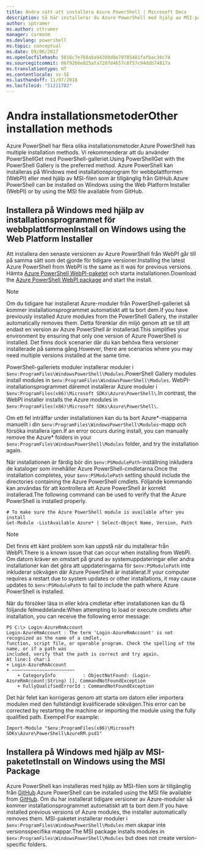 ```yaml
---
title: Andra sätt att installera Azure PowerShell | Microsoft Docs
description: Så här installerar du Azure PowerShell med hjälp av MSI-paketet eller installationsprogrammet för webbplattformen.
author: sptramer
ms.author: sttramer
manager: carmonm
ms.devlang: powershell
ms.topic: conceptual
ms.date: 09/06/2017
ms.openlocfilehash: 5016c7e768aba94308d0e78785481fafbac36c74
ms.sourcegitcommit: 06f9206e025afa7207d4657c8f57c94ddb74817a
ms.translationtype: HT
ms.contentlocale: sv-SE
ms.lasthandoff: 11/07/2018
ms.locfileid: "51211782"
---
```

# <a name="other-installation-methods"></a><span data-ttu-id="7c6b1-103">Andra installationsmetoder</span><span class="sxs-lookup"><span data-stu-id="7c6b1-103">Other installation methods</span></span>

<span data-ttu-id="7c6b1-104">Azure PowerShell har flera olika installationsmetoder.</span><span class="sxs-lookup"><span data-stu-id="7c6b1-104">Azure PowerShell has multiple installation methods.</span></span> <span data-ttu-id="7c6b1-105">Vi rekommenderar att du använder PowerShellGet med PowerShell-galleriet.</span><span class="sxs-lookup"><span data-stu-id="7c6b1-105">Using PowerShellGet with the PowerShell Gallery is the preferred method.</span></span> <span data-ttu-id="7c6b1-106">Azure PowerShell kan installeras på Windows med installationsprogram för webbplattformen (WebPI) eller med hjälp av MSI-filen som är tillgänglig från GitHub.</span><span class="sxs-lookup"><span data-stu-id="7c6b1-106">Azure PowerShell can be installed on Windows using the Web Platform Installer (WebPI) or by using the MSI file available from GitHub.</span></span>

## <a name="install-on-windows-using-the-web-platform-installer"></a><span data-ttu-id="7c6b1-107">Installera på Windows med hjälp av installationsprogrammet för webbplattformen</span><span class="sxs-lookup"><span data-stu-id="7c6b1-107">Install on Windows using the Web Platform Installer</span></span>

<span data-ttu-id="7c6b1-108">Att installera den senaste versionen av Azure PowerShell från WebPI går till på samma sätt som det gjorde för tidigare versioner.</span><span class="sxs-lookup"><span data-stu-id="7c6b1-108">Installing the latest Azure PowerShell from WebPI is the same as it was for previous versions.</span></span>
<span data-ttu-id="7c6b1-109">Hämta [Azure PowerShell WebPI-paketet](http://aka.ms/webpi-azps) och starta installationen.</span><span class="sxs-lookup"><span data-stu-id="7c6b1-109">Download the [Azure PowerShell WebPI package](http://aka.ms/webpi-azps) and start the install.</span></span>

> [!NOTE]
> <span data-ttu-id="7c6b1-110">Om du tidigare har installerat Azure-moduler från PowerShell-galleriet så kommer installationsprogrammet automatiskt att ta bort dem.</span><span class="sxs-lookup"><span data-stu-id="7c6b1-110">If you have previously installed Azure modules from the PowerShell Gallery, the installer automatically removes them.</span></span> <span data-ttu-id="7c6b1-111">Detta förenklar din miljö genom att se till att endast en version av Azure PowerShell är installerad.</span><span class="sxs-lookup"><span data-stu-id="7c6b1-111">This simplifies your environment by ensuring that only one version of Azure PowerShell is installed.</span></span> <span data-ttu-id="7c6b1-112">Det finns dock scenarier där du kan behöva flera versioner installerade på samma gång.</span><span class="sxs-lookup"><span data-stu-id="7c6b1-112">However, there are scenarios where you may need multiple versions installed at the same time.</span></span>
>
> <span data-ttu-id="7c6b1-113">PowerShell-galleriets moduler installerar moduler i `$env:ProgramFiles\WindowsPowerShell\Modules`.</span><span class="sxs-lookup"><span data-stu-id="7c6b1-113">PowerShell Gallery modules install modules in `$env:ProgramFiles\WindowsPowerShell\Modules`.</span></span> <span data-ttu-id="7c6b1-114">WebPI-installationsprogrammet däremot installerar Azure moduler i `$env:ProgramFiles(x86)\Microsoft SDKs\Azure\PowerShell\`.</span><span class="sxs-lookup"><span data-stu-id="7c6b1-114">In contrast, the WebPI installer installs the Azure modules in `$env:ProgramFiles(x86)\Microsoft SDKs\Azure\PowerShell\`.</span></span>
>
> <span data-ttu-id="7c6b1-115">Om ett fel inträffar under installationen kan du ta bort Azure\*-mapparna manuellt i din `$env:ProgramFiles\WindowsPowerShell\Modules`-mapp och försöka installera igen.</span><span class="sxs-lookup"><span data-stu-id="7c6b1-115">If an error occurs during install, you can manually remove the Azure\* folders in your `$env:ProgramFiles\WindowsPowerShell\Modules` folder, and try the installation again.</span></span>

<span data-ttu-id="7c6b1-116">När installationen är färdig bör din `$env:PSModulePath`-inställning inkludera de kataloger som innehåller Azure PowerShell-cmdletarna.</span><span class="sxs-lookup"><span data-stu-id="7c6b1-116">Once the installation completes, your `$env:PSModulePath` setting should include the directories containing the Azure PowerShell cmdlets.</span></span> <span data-ttu-id="7c6b1-117">Följande kommando kan användas för att kontrollera att Azure PowerShell är korrekt installerad.</span><span class="sxs-lookup"><span data-stu-id="7c6b1-117">The following command can be used to verify that the Azure PowerShell is installed properly.</span></span>

```powershell-interactive
# To make sure the Azure PowerShell module is available after you install
Get-Module -ListAvailable Azure* | Select-Object Name, Version, Path
```

> [!NOTE]
> <span data-ttu-id="7c6b1-118">Det finns ett känt problem som kan uppstå när du installerar från WebPI.</span><span class="sxs-lookup"><span data-stu-id="7c6b1-118">There is a known issue that can occur when installing from WebPI.</span></span> <span data-ttu-id="7c6b1-119">Om datorn kräver en omstart på grund av systemuppdateringar eller andra installationer kan det göra att uppdateringarna för `$env:PSModulePath` inte inkluderar sökvägen där Azure PowerShell är installerat.</span><span class="sxs-lookup"><span data-stu-id="7c6b1-119">If your computer requires a restart due to system updates or other installations, it may cause updates to `$env:PSModulePath` to fail to include the path where Azure PowerShell is installed.</span></span>

<span data-ttu-id="7c6b1-120">När du försöker läsa in eller köra cmdletar efter installationen kan du få följande felmeddelande:</span><span class="sxs-lookup"><span data-stu-id="7c6b1-120">When attempting to load or execute cmdlets after installation, you can receive the following error message:</span></span>

```output
PS C:\> Login-AzureRmAccount
Login-AzureRmAccount : The term 'Login-AzureRmAccount' is not recognized as the name of a cmdlet,
function, script file, or operable program. Check the spelling of the name, or if a path was
included, verify that the path is correct and try again.
At line:1 char:1
+ Login-AzureRmAccount
+ ~~~~~~~~~~~~~~~~~~~~~~~
    + CategoryInfo          : ObjectNotFound: (Login-AzureRmAccount:String) [], CommandNotFoundException
    + FullyQualifiedErrorId : CommandNotFoundException
```

<span data-ttu-id="7c6b1-121">Det här felet kan korrigeras genom att starta om datorn eller importera modulen med den fullständigt kvalificerade sökvägen.</span><span class="sxs-lookup"><span data-stu-id="7c6b1-121">This error can be corrected by restarting the machine or importing the module using the fully qualified path.</span></span> <span data-ttu-id="7c6b1-122">Exempel:</span><span class="sxs-lookup"><span data-stu-id="7c6b1-122">For example:</span></span>

```powershell-interactive
Import-Module "$env:ProgramFiles(x86)\Microsoft SDKs\Azure\PowerShell\AzureRM.psd1"
```

## <a name="install-on-windows-using-the-msi-package"></a><span data-ttu-id="7c6b1-123">Installera på Windows med hjälp av MSI-paketet</span><span class="sxs-lookup"><span data-stu-id="7c6b1-123">Install on Windows using the MSI Package</span></span>

<span data-ttu-id="7c6b1-124">Azure PowerShell kan installeras med hjälp av MSI-filen som är tillgänglig från [GitHub](https://github.com/Azure/azure-powershell/releases/latest).</span><span class="sxs-lookup"><span data-stu-id="7c6b1-124">Azure PowerShell can be installed using the MSI file available from [GitHub](https://github.com/Azure/azure-powershell/releases/latest).</span></span> <span data-ttu-id="7c6b1-125">Om du har installerat tidigare versioner av Azure-moduler så kommer installationsprogrammet automatiskt att ta bort dem.</span><span class="sxs-lookup"><span data-stu-id="7c6b1-125">If you have installed previous versions of Azure modules, the installer automatically removes them.</span></span> <span data-ttu-id="7c6b1-126">MSI-paketet installerar moduler i `$env:ProgramFiles\WindowsPowerShell\Modules` men skapar inte versionsspecifika mappar.</span><span class="sxs-lookup"><span data-stu-id="7c6b1-126">The MSI package installs modules in `$env:ProgramFiles\WindowsPowerShell\Modules` but does not create version-specific folders.</span></span>

